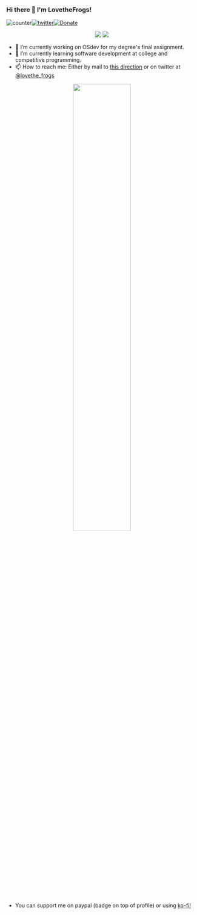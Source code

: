 ### Hi there 👋 I'm LovetheFrogs!

<!--
**LovetheFrogs/LovetheFrogs** is a ✨ _special_ ✨ repository because its `README.md` (this file) appears on your GitHub profile.

Here are some ideas to get you started:

- 🔭 I’m currently working on ...
- 🌱 I’m currently learning ...
- 👯 I’m looking to collaborate on ...
- 🤔 I’m looking for help with ...
- 💬 Ask me about ...
- 📫 How to reach me: ...
- 😄 Pronouns: ...
- ⚡ Fun fact: ...
-->
![counter](https://envo4bc4xcl1s7n.m.pipedream.net)[![twitter](https://img.shields.io/badge/twitter-tt-blue)](https://twitter.com/lovethe_frogs)[![Donate](https://img.shields.io/badge/Donate-PayPal-green.svg)](https://paypal.me/lovethefrogs?country.x=ES&locale.x=es_ES)

<p align=center>
<img src="https://github-readme-stats.vercel.app/api?username=LovetheFrogs&theme=tokyonight&show_icons=true&hide_border=true&count_private=true&include_all_commits=true" />
<img src="https://github-readme-stats.vercel.app/api/top-langs/?username=LovetheFrogs&theme=tokyonight&hide_border=true&count_private=true&include_all_commits=true" />
</p>

- 🔭 I’m currently working on OSdev for my degree's final assignment.
- 🌱 I’m currently learning software development at college and competitive programming.
- 📫 How to reach me: Either by mail to [this direction](mailto:lovethefrogs22@gmail.com) or on twitter at [@lovethe_frogs](https://twitter.com/lovethe_frogs)

<p align=center>
<img align="center" src="https://github-readme-streak-stats.herokuapp.com/?user=LovetheFrogs&hide_border=false&theme=react&background=0d1117" width="55%"/>
</p>

- You can support me on paypal (badge on top of profile) or using [ko-fi!](https://ko-fi.com/E1E4DPZHG)

